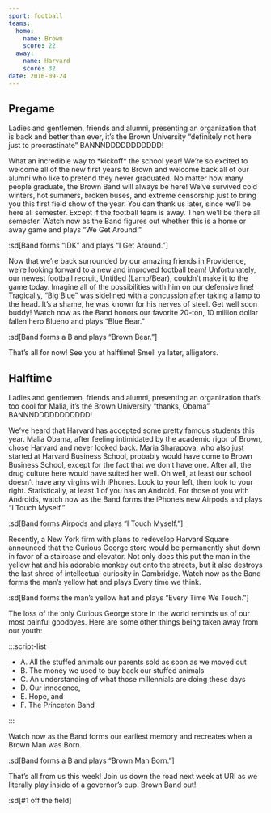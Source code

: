 ```yaml
---
sport: football
teams:
  home:
    name: Brown
    score: 22
  away:
    name: Harvard
    score: 32
date: 2016-09-24
---
```


## Pregame

Ladies and gentlemen, friends and alumni, presenting an organization that is back and better than ever, it’s the Brown University “definitely not here just to procrastinate” BANNNDDDDDDDDDDD!

What an incredible way to \*kickoff\* the school year! We’re so excited to welcome all of the new first years to Brown and welcome back all of our alumni who like to pretend they never graduated. No matter how many people graduate, the Brown Band will always be here! We’ve survived cold winters, hot summers, broken buses, and extreme censorship just to bring you this first field show of the year. You can thank us later, since we’ll be here all semester. Except if the football team is away. Then we’ll be there all semester. Watch now as the Band figures out whether this is a home or away game and plays “We Get Around.”

:sd[Band forms “IDK” and plays “I Get Around.”]

Now that we’re back surrounded by our amazing friends in Providence, we’re looking forward to a new and improved football team! Unfortunately, our newest football recruit, Untitled (Lamp/Bear), couldn’t make it to the game today. Imagine all of the possibilities with him on our defensive line! Tragically, “Big Blue” was sidelined with a concussion after taking a lamp to the head. It’s a shame, he was known for his nerves of steel. Get well soon buddy! Watch now as the Band honors our favorite 20-ton, 10 million dollar fallen hero Blueno and plays “Blue Bear.”

:sd[Band forms a B and plays “Brown Bear.”]

That’s all for now! See you at halftime! Smell ya later, alligators.

## Halftime

Ladies and gentlemen, friends and alumni, presenting an organization that’s too cool for Malia, it’s the Brown University “thanks, Obama” BANNNDDDDDDDDDDD!

We’ve heard that Harvard has accepted some pretty famous students this year. Malia Obama, after feeling intimidated by the academic rigor of Brown, chose Harvard and never looked back. Maria Sharapova, who also just started at Harvard Business School, probably would have come to Brown Business School, except for the fact that we don’t have one. After all, the drug culture here would have suited her well. Oh well, at least our school doesn’t have any virgins with iPhones. Look to your left, then look to your right. Statistically, at least 1 of you has an Android. For those of you with Androids, watch now as the Band forms the iPhone’s new Airpods and plays “I Touch Myself.”

:sd[Band forms Airpods and plays “I Touch Myself.”]

Recently, a New York firm with plans to redevelop Harvard Square announced that the Curious George store would be permanently shut down in favor of a staircase and elevator. Not only does this put the man in the yellow hat and his adorable monkey out onto the streets, but it also destroys the last shred of intellectual curiosity in Cambridge. Watch now as the Band forms the man’s yellow hat and plays Every time we think.

:sd[Band forms the man’s yellow hat and plays “Every Time We Touch.”]

The loss of the only Curious George store in the world reminds us of our most painful goodbyes. Here are some other things being taken away from our youth:

:::script-list

- A. All the stuffed animals our parents sold as soon as we moved out
- B. The money we used to buy back our stuffed animals
- C. An understanding of what those millennials are doing these days
- D. Our innocence,
- E. Hope, and
- F. The Princeton Band

:::

Watch now as the Band forms our earliest memory and recreates when a Brown Man was Born.

:sd[Band forms a B and plays “Brown Man Born.”]

That’s all from us this week! Join us down the road next week at URI as we literally play inside of a governor’s cup. Brown Band out!

:sd[#1 off the field]
